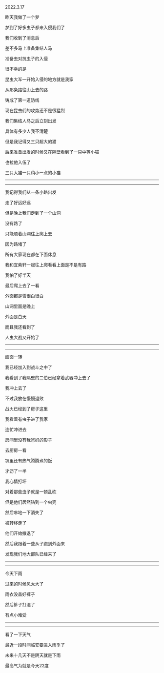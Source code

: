2022.3.17

昨天我做了一个梦

梦到了好多虫子都来入侵我们了

我们收到了消息后

差不多马上准备集结人马

准备去对抗虫子的入侵

很不幸的是

昆虫大军一开始入侵的地方就是我家

从那条路往山上去的路

铸成了第一道防线

现在昆虫们的攻势还不是很猛烈

我们集结人马之后立刻出发

具体有多少人我不清楚

但是我记得又三只超大的猫

后来准备出发的时候又在隔壁看到了一只中等小猫

也拉他入伍了

三只大猫一只稍小一点的小猫

-----------

------------

我记得我们从一条小路出发

走了好远好远

但是晚上我们走到了一个山洞

没有路了

只能顺着山洞往上爬上去

因为路堵了

所有大家现在都在下面休息

我和宜紫轩一起往上爬看看上面是不是有路

我怕了好半天

最后爬上去了一看

外面都是雪很白很白

山洞里面是晚上

外面是白天

而且我还看到了

人虫大战又开始了

---------

-------------

画面一转

我已经加入到战斗之中了

我看到了我隔壁的二伯已经拿着武器冲上去了

我冲上去了

不过我放在慢慢退败

战火已经到了房子这里

我看着有虫子进了我家

连忙冲进去

房间里没有我爸妈的影子

去厨房一看

锅里还有热气腾腾煮的饭

才沥了一半

我心情打坏

对着那些虫子就是一顿乱砍

但是他们居然钻到一个虫壳

然后咻地一下消失了

被转移走了

他们开始撤退了

然后我跟着一些从子跑到外面来

发现我们地大部队已经来了

-----------

----------

今天下雨

过来的时候风太大了

雨衣没盖好裤子

然后裤子打湿了

有点小难受

---------

------------

看了一下天气

最近一段时间临安要进入雨季了

未来十几天不是阴天就是下雨

最高气为就是今天22度

